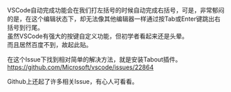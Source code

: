 VSCode自动完成功能会在我们打左括号的时候自动完成右括号，可是，非常郁闷的是，在这个编辑状态下，却无法像其他编辑器一样通过按Tab或Enter键跳出右括号到行尾。   
虽然VSCode有强大的按键自定义功能，但初学者看起来还是头晕。   
而且居然百度不到，故起此贴。

在这个Issue下找到相对简单的解决方法，就是安装Tabout插件。
https://github.com/Microsoft/vscode/issues/22864

Github上还起了许多相关Issue，有心人可看看。
